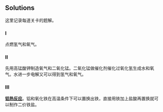 ## Solutions

这里记录每道关卡的题解。

### Ⅰ

点燃氢气和氧气。

### Ⅱ

先用高锰酸钾制造氧气和二氧化锰。二氧化锰做催化剂催化过氧化氢生成水和氧气。水进一步电解又可以得到氢气和氧气。

### Ⅲ

[**铝热反应**](https://baike.baidu.com/item/%E9%93%9D%E7%83%AD%E5%8F%8D%E5%BA%94/1986667)。铝和氧化铁在高温条件下可以置换出铁，直接用铁加上盐酸再置换就可以制作二价铁盐。
